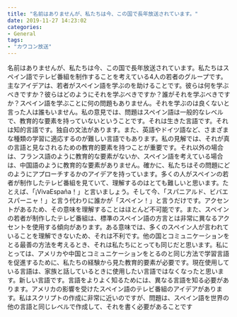 ```yaml
---
title: "名前はありませんが、私たちは今、この国で長年放送されています。"
date: 2019-11-27 14:23:02
categories:
- General
tags:
- "カウコン放送"
---
```


名前はありませんが、私たちは今、この国で長年放送されています。私たちはスペイン語でテレビ番組を制作することを考えている4人の若者のグループです。主なアイデアは、若者がスペイン語を学ぶのを助けることです。彼らは何を学ぶべきですか？彼らはどのようにそれを学ぶべきですか？誰がそれを学ぶべきですか？スペイン語を学ぶことに何の問題もありません。それを学ぶのは良くないと言った人は誰もいません。私の意見では、問題はスペイン語は一般的なレベルで、教育的な要素を持っていないということです。それは生きた言語です。それは知的言語です。独自の文法があります。また、英語やドイツ語など、さまざまな種類の学習に適応するのが難しい言語でもあります。私の見解では、それが真の言語と見なされるための教育的要素を持つことが重要です。それ以外の場合は、フランス語のように教育的な要素がないか、スペイン語を考えている場合は、中国語のように教育的な要素がありません。確かに、私たちはその問題にどのようにアプローチするかのアイデアを持っています。多くの人がスペインの若者が制作したテレビ番組を見ていて、理解するのはとても難しいと思います。たとえば、「¡VivaEspaña！」と言いましょう。そして今、「スパニアルド、ビバエスパーニャ！」と言う代わりに誰かが「スペイン！」と言うだけです。アクセントがあるため、その意味を理解することはほとんど不可能です。また、スペインの若者が制作したテレビ番組は、標準のスペイン語の方言とは非常に異なるアクセントを使用する傾向があります。ある意味では、多くのスペイン人が言われていることを理解できないため、それは不利です。他の国とコミュニケーションをとる最善の方法を考えるとき、それは私たちにとっても同じだと思います。私にとっては、アメリカや中国とコミュニケーションをとるのと同じ方法で学習言語を促進するために、私たちの経験から見た教育的要素が必要です。現在使用している言語は、家族と話しているときに使用したい言語ではなくなったと思います。新しい言語です。言語をよりよく知るためには、異なる言語を知る必要があります。アメリカの影響を受けたスペイン語のテレビ番組のアイデアがあります。私はスクリプトの作成に非常に近いのですが、問題は、スペイン語を世界の他の言語と同じレベルで作成して、それを書く必要があることです
